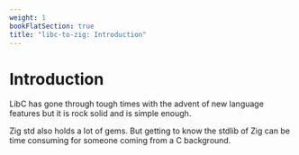 ```yaml
---
weight: 1
bookFlatSection: true
title: "libc-to-zig: Introduction"
---
```


# Introduction

LibC has gone through tough times with the advent of new language features but it
is rock solid and is simple enough.

Zig std also holds a lot of gems. But getting to know the stdlib of Zig can be
time consuming for someone coming from a C background.

